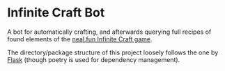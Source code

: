 # Infinite Craft Bot

A bot for automatically crafting, and afterwards querying full recipes of found elements of the
[neal.fun Infinite Craft game](https://neal.fun/infinite-craft/).

The directory/package structure of this project loosely follows the one by [Flask](https://github.com/pallets/flask)
(though poetry is used for dependency management).
